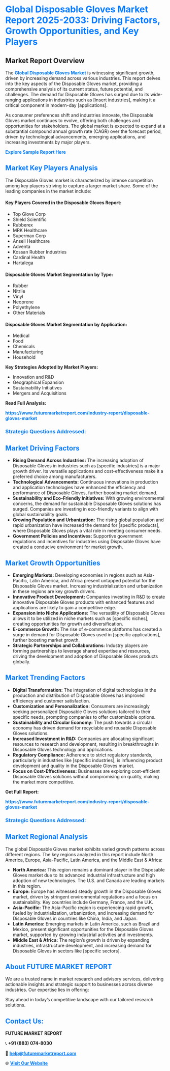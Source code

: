 <h1 style="color: #007BFF;">Global Disposable Gloves Market Report 2025-2033: Driving Factors, Growth Opportunities, and Key Players</h1>

<section id="overview">
<h2>Market Report Overview</h2>
<p>The <a href="https://www.futuremarketreport.com/industry-report/disposable-gloves-market" style="color: #007BFF; text-decoration: none;"><strong>Global Disposable Gloves Market</strong></a> is witnessing significant growth, driven by increasing demand across various industries. This report delves into the key aspects of the Disposable Gloves market, providing a comprehensive analysis of its current status, future potential, and challenges. The demand for Disposable Gloves has surged due to its wide-ranging applications in industries such as [insert industries], making it a critical component in modern-day [applications].</p>
<p>As consumer preferences shift and industries innovate, the Disposable Gloves market continues to evolve, offering both challenges and opportunities for stakeholders. The global market is expected to expand at a substantial compound annual growth rate (CAGR) over the forecast period, driven by technological advancements, emerging applications, and increasing investments by major players.</p>
</section>

<section id="overview">
<p><a href="https://www.futuremarketreport.com/request-sample/reportId=97892" style="color: #007BFF; text-decoration: none;"><strong>Explore Sample Report Here</strong></a></p>
</section>

<section id="key-players">
<h2 style="color: #007BFF;">Market Key Players Analysis</h2>
<p>The Disposable Gloves market is characterized by intense competition among key players striving to capture a larger market share. Some of the leading companies in the market include:</p>
<h4>Key Players Covered in the Disposable Gloves Report:</h4>
<ul><li>Top Glove Corp</li><li>Shield Scientific</li><li>Rubberex</li><li>MRK Healthcare</li><li>Supermax Corp</li><li>Ansell Healthcare</li><li>Adventa</li><li>Kossan Rubber Industries</li><li>Cardinal Health</li><li>Hartalega</li></ul>
<h4>Disposable Gloves Market Segmentation by Type:</h4>
<ul><li>Rubber</li><li>Nitrile</li><li>Vinyl</li><li>Neoprene</li><li>Polyethylene</li><li>Other Materials</li></ul>

<h4>Disposable Gloves Market Segmentation by Application:</h4>
<ul><li>Medical</li><li>Food</li><li>Chemicals</li><li>Manufacturing</li><li>Household</li></ul>
<p><strong>Key Strategies Adopted by Market Players:</strong></p>
<ul>
<li>Innovation and R&D</li>
<li>Geographical Expansion</li>
<li>Sustainability Initiatives</li>
<li>Mergers and Acquisitions</li>
</ul>
</section>

<section>
<p><strong>Read Full Analysis: </strong></p><a href="https://www.futuremarketreport.com/industry-report/disposable-gloves-market" style="color: #007BFF; text-decoration: none;"><strong>https://www.futuremarketreport.com/industry-report/disposable-gloves-market</strong></a>
<h3 style="color: #007BFF;">Strategic Questions Addressed:</h3>
</section>

<section id="driving-factors">
<h2 style="color: #007BFF;">Market Driving Factors</h2>
<ul>
<li><strong>Rising Demand Across Industries:</strong> The increasing adoption of Disposable Gloves in industries such as [specific industries] is a major growth driver. Its versatile applications and cost-effectiveness make it a preferred choice among manufacturers.</li>
<li><strong>Technological Advancements:</strong> Continuous innovations in production and application technologies have enhanced the efficiency and performance of Disposable Gloves, further boosting market demand.</li>
<li><strong>Sustainability and Eco-Friendly Initiatives:</strong> With growing environmental concerns, the demand for sustainable Disposable Gloves solutions has surged. Companies are investing in eco-friendly variants to align with global sustainability goals.</li>
<li><strong>Growing Population and Urbanization:</strong> The rising global population and rapid urbanization have increased the demand for [specific products], where Disposable Gloves plays a vital role in meeting consumer needs.</li>
<li><strong>Government Policies and Incentives:</strong> Supportive government regulations and incentives for industries using Disposable Gloves have created a conducive environment for market growth.</li>
</ul>
</section>

<section id="growth-opportunities">
<h2 style="color: #007BFF;">Market Growth Opportunities</h2>
<ul>
<li><strong>Emerging Markets:</strong> Developing economies in regions such as Asia-Pacific, Latin America, and Africa present untapped potential for the Disposable Gloves market. Increasing industrialization and urbanization in these regions are key growth drivers.</li>
<li><strong>Innovative Product Development:</strong> Companies investing in R&D to create innovative Disposable Gloves products with enhanced features and applications are likely to gain a competitive edge.</li>
<li><strong>Expansion into Niche Applications:</strong> The versatility of Disposable Gloves allows it to be utilized in niche markets such as [specific niches], creating opportunities for growth and diversification.</li>
<li><strong>E-commerce Growth:</strong> The rise of e-commerce platforms has created a surge in demand for Disposable Gloves used in [specific applications], further boosting market growth.</li>
<li><strong>Strategic Partnerships and Collaborations:</strong> Industry players are forming partnerships to leverage shared expertise and resources, driving the development and adoption of Disposable Gloves products globally.</li>
</ul>
</section>

<section id="trending-factors">
<h2 style="color: #007BFF;">Market Trending Factors</h2>
<ul>
<li><strong>Digital Transformation:</strong> The integration of digital technologies in the production and distribution of Disposable Gloves has improved efficiency and customer satisfaction.</li>
<li><strong>Customization and Personalization:</strong> Consumers are increasingly seeking personalized Disposable Gloves solutions tailored to their specific needs, prompting companies to offer customizable options.</li>
<li><strong>Sustainability and Circular Economy:</strong> The push towards a circular economy has driven demand for recyclable and reusable Disposable Gloves solutions.</li>
<li><strong>Increased Investment in R&D:</strong> Companies are allocating significant resources to research and development, resulting in breakthroughs in Disposable Gloves technology and applications.</li>
<li><strong>Regulatory Compliance:</strong> Adherence to strict regulatory standards, particularly in industries like [specific industries], is influencing product development and quality in the Disposable Gloves market.</li>
<li><strong>Focus on Cost-Effectiveness:</strong> Businesses are exploring cost-efficient Disposable Gloves solutions without compromising on quality, making the market more competitive.</li>
</ul>
</section>

<section>
<p><strong>Get Full Report: </strong></p><a href="https://www.futuremarketreport.com/industry-report/disposable-gloves-market" style="color: #007BFF; text-decoration: none;"><strong>https://www.futuremarketreport.com/industry-report/disposable-gloves-market</strong></a>
<h3 style="color: #007BFF;">Strategic Questions Addressed:</h3>
</section>


<section id="regional-analysis">
<h2 style="color: #007BFF;">Market Regional Analysis</h2>
<p>The global Disposable Gloves market exhibits varied growth patterns across different regions. The key regions analyzed in this report include North America, Europe, Asia-Pacific, Latin America, and the Middle East & Africa:</p>
<ul>
<li><strong>North America:</strong> This region remains a dominant player in the Disposable Gloves market due to its advanced industrial infrastructure and high adoption of new technologies. The U.S. and Canada are leading markets in this region.</li>
<li><strong>Europe:</strong> Europe has witnessed steady growth in the Disposable Gloves market, driven by stringent environmental regulations and a focus on sustainability. Key countries include Germany, France, and the U.K.</li>
<li><strong>Asia-Pacific:</strong> The Asia-Pacific region is experiencing rapid growth, fueled by industrialization, urbanization, and increasing demand for Disposable Gloves in countries like China, India, and Japan.</li>
<li><strong>Latin America:</strong> Emerging markets in Latin America, such as Brazil and Mexico, present significant opportunities for the Disposable Gloves market, supported by growing industrial activities and investments.</li>
<li><strong>Middle East & Africa:</strong> The region’s growth is driven by expanding industries, infrastructure development, and increasing demand for Disposable Gloves in sectors like [specific sectors].</li>
</ul>
</section>

<footer>
<h2 style="color: #007BFF;">About FUTURE MARKET REPORT</h2>
<p>We are a trusted name in market research and advisory services, delivering actionable insights and strategic support to businesses across diverse industries. Our expertise lies in offering:</p>

<p>Stay ahead in today’s competitive landscape with our tailored research solutions.</p>

<h2 style="color: #007BFF;">Contact Us:</h2>
<p><strong>FUTURE MARKET REPORT</strong></p>
<p>📞 <strong>+91 (883) 074-8030</strong></p>
<p>📧 <strong><a href="mailto:help@futuremarketreport.com" style="color: #007BFF;">help@futuremarketreport.com</a></strong></p>
<p>🌐 <strong><a href="https://www.futuremarketreport.com/" style="color: #007BFF;">Visit Our Website</a></strong></p>
</footer>